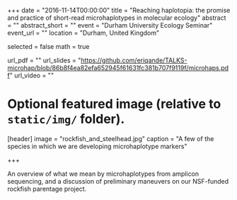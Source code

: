 +++
date = "2016-11-14T00:00:00"
title = "Reaching haplotopia: the promise and practice of short-read microhaplotypes in molecular ecology"
abstract = ""
abstract_short = ""
event = "Durham University Ecology Seminar"
event_url = ""
location = "Durham, United Kingdom"

selected = false
math = true

url_pdf = ""
url_slides = "https://github.com/eriqande/TALKS-microhap/blob/86b8f4ea82efa652945f61631fc381b707f9119f/microhaps.pdf"
url_video = ""

# Optional featured image (relative to `static/img/` folder).
[header]
image = "rockfish_and_steelhead.jpg"
caption = "A few of the species in which we are developing microhaplotype markers"

+++

An overview of what we mean by microhaplotypes from amplicon sequencing, and a discussion of preliminary
maneuvers on our NSF-funded rockfish parentage project.
